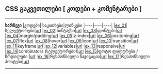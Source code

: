 

## CSS გაკვეთილები [ კოდები + კომენტარები ]

---

**სარჩევი**
|კოდები| საკითხები|ლინკები
|----|----|----|
|[ex_01](https://github.com/ddatunashvili/CSS_tutorials/tree/master/ex_01)|სელექტორები|[url](https://ddatunashvili.github.io/CSS_tutorials/ex_01/index.html)
|[ex_02](https://github.com/ddatunashvili/CSS_tutorials/tree/master/ex_02)|სინტაქსი|[url](https://ddatunashvili.github.io/CSS_tutorials/ex_02/index.html)
|[ex_03](https://github.com/ddatunashvili/CSS_tutorials/tree/master/ex_03)|ფონტები|[url](https://ddatunashvili.github.io/CSS_tutorials/ex_03/index.html)
|[ex_04](https://github.com/ddatunashvili/CSS_tutorials/tree/master/ex_04)|margin/padding|[url](https://ddatunashvili.github.io/CSS_tutorials/ex_04/index.html)
|[ex_05](https://github.com/ddatunashvili/CSS_tutorials/tree/master/ex_05)|z-index|[url](https://ddatunashvili.github.io/CSS_tutorials/ex_05/index.html)
|[ex_06](https://github.com/ddatunashvili/CSS_tutorials/tree/master/ex_06)|positoning|[url](https://ddatunashvili.github.io/CSS_tutorials/ex_06/index.html)
|[ex_07](https://github.com/ddatunashvili/CSS_tutorials/tree/master/ex_07)|flex|[url](https://ddatunashvili.github.io/CSS_tutorials/ex_07/index.html)
|[ex_08](https://github.com/ddatunashvili/CSS_tutorials/tree/master/ex_08)|hover|[url](https://ddatunashvili.github.io/CSS_tutorials/ex_08/index.html)
|[ex_09](https://github.com/ddatunashvili/CSS_tutorials/tree/master/ex_09)|icon|[url](https://ddatunashvili.github.io/CSS_tutorials/ex_09/index.html)
|[ex_10](https://github.com/ddatunashvili/CSS_tutorials/tree/master/ex_10)|transition|[url](https://ddatunashvili.github.io/CSS_tutorials/ex_10/index.html)
|[ex_11](https://github.com/ddatunashvili/CSS_tutorials/tree/master/ex_11)|keyframe|[url](https://ddatunashvili.gitაhub.io/CSS_tutorials/ex_11/index.html)
|[ex_12](https://github.com/ddatunashvili/CSS_tutorials/tree/master/ex_12)|variables|[url](https://ddatunashvili.github.io/CSS_tutorials/ex_12/index.html)
|[ex_13](https://github.com/ddatunashvili/CSS_tutorials/tree/master/ex_13)|responsive|[url](https://ddatunashvili.github.io/CSS_tutorials/ex_13/index.html)
|[ex_14](https://github.com/ddatunashvili/CSS_tutorials/tree/master/ex_14)|combinators (სელექტორები)|[url](https://ddatunashvili.github.io/CSS_tutorials/ex_14/index.html)
|[ex_15](https://github.com/ddatunashvili/CSS_tutorials/tree/master/ex_15)|ფოტო ფილტრები / ჩრდილები |[url](https://ddatunashvili.github.io/CSS_tutorials/ex_15/index.html)
|[ex_16](https://github.com/ddatunashvili/CSS_tutorials/tree/master/ex_16%20პრაქტიკა)|რესპონსიული ნავიგაცია|[url](https://ddatunashvili.github.io/CSS_tutorials/ex_16%20პრაქტიკა/index.html)
|[ex_17](https://github.com/ddatunashvili/CSS_tutorials/tree/master/ex_17%20პრაქტიკა)|რესპონსიული პოსტები|[url](https://ddatunashvili.github.io/CSS_tutorials/ex_17%20პრაქტიკა/index.html)

---
